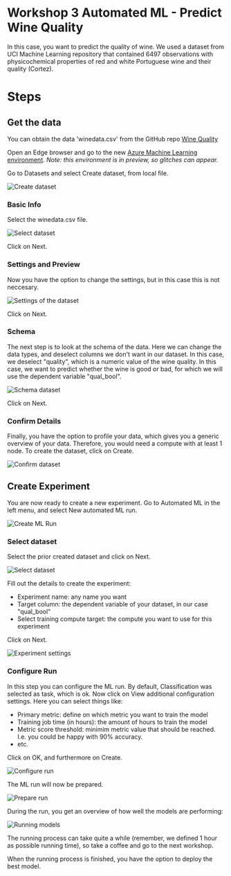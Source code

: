 # Workshop 3 Automated ML - Predict Wine Quality

In this case, you want to predict the quality of wine. We used a dataset from UCI Machine Learning repository that contained 6497 observations with physicochemical properties of red and white Portuguese wine and their quality (Cortez).

# Steps

## Get the data

You can obtain the data 'winedata.csv' from the GitHub repo [Wine Quality](https://github.com/mdragt/WineQuality)

Open an Edge browser and go to the new [Azure Machine Learning environment](https://ml.azure.com). *Note: this environment is in preview, so glitches can appear.*

Go to Datasets and select Create dataset, from local file.

![Create dataset](docsimages/createDataset.png)

### Basic Info

Select the winedata.csv file.

![Select dataset](docsimages/importData.png)

Click on Next.

### Settings and Preview

Now you have the option to change the settings, but in this case this is not neccesary.

![Settings of the dataset](docsimages/settingsData.png)

Click on Next.

### Schema

The next step is to look at the schema of the data. Here we can change the data types, and deselect columns we don't want in our dataset. In this case, we deselect "quality", which is a numeric value of the wine quality. In this case, we want to predict whether the wine is good or bad, for which we will use the dependent variable "qual_bool".

![Schema dataset](docsimages/schemaData.png)

Click on Next.

### Confirm Details

Finally, you have the option to profile your data, which gives you a generic overview of your data. Therefore, you would need a compute with at least 1 node.
To create the dataset, click on Create.

![Confirm dataset](docsimages/finalCreateDataset.png)

## Create Experiment

You are now ready to create a new experiment. Go to Automated ML in the left menu, and select New automated ML run.

![Create ML Run](docsimages/createMLRun.png)

### Select dataset

Select the prior created dataset and click on Next.

![Select dataset](docsimages/selectDataset.png)

Fill out the details to create the experiment:

* Experiment name: any name you want
* Target column: the dependent variable of your dataset, in our case "qual_bool"
* Select training compute target: the compute you want to use for this experiment

Click on Next.

![Experiment settings](docsimages/experimentSettings.png)

### Configure Run

In this step you can configure the ML run. By default, Classification was selected as task, which is ok. Now click on View additional configuration settings. Here you can select things like:

* Primary metric: define on which metric you want to train the model
* Training job time (in hours): the amount of hours to train the model
* Metric score threshold: minimim metric value that should be reached. I.e. you could be happy with 90% accuracy.
* etc.

Click on OK, and furthermore on Create.

![Configure run](docsimages/configureRun.png)

The ML run will now be prepared.

![Prepare run](docsimages/preparingRUn.png)

During the run, you get an overview of how well the models are performing:

![Running models](docsimages/runningModels.png)

The running process can take quite a while (remember, we defined 1 hour as possible running time), so take a coffee and go to the next workshop.

When the running process is finished, you have the option to deploy the best model.



